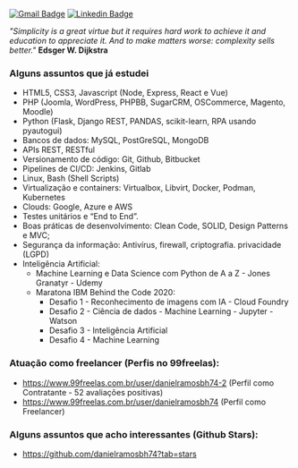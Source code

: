 [![Gmail Badge](https://img.shields.io/badge/-Gmail-c14438?style=flat-square&logo=Gmail&logoColor=white&link=mailto:danielramosbh74@gmail.com)](mailto:danielramosbh74@gmail.com)
[![Linkedin Badge](https://img.shields.io/badge/-LinkedIn-blue?style=flat-square&logo=Linkedin&logoColor=white&link=https://https://www.linkedin.com/in/daniel-ramos-de-carvalho/)](https://www.linkedin.com/in/daniel-ramos-de-carvalho/)

<!--
![license-badge](https://img.shields.io/github/license/danielramosbh74/danielramosbh74.github.io)
![nlw-badge](https://img.shields.io/badge/NLW-done-%21bcc1b&?logo=data:image/png;base64,iVBORw0KGgoAAAANSUhEUgAAABAAAAAQCAMAAAAoLQ9TAAAALVBMVEVHcExxWsF0XMJzXMJxWcFsUsD///9jRrzY0u6Xh9Gsn9n39fyMecy0qd2bjNJWBT0WAAAABHRSTlMA2Do606wF2QAAAGlJREFUGJVdj1cWwCAIBLEsRU3uf9xobDH8+GZwUYi8i6ucJwrxKE+7D0G9Q4vlYqtmCSjndr4CgCgzlyFgfKfKCVO0LrPKjmiqMxGXkJwNnXskqWG+1oSM+BSwD8f29YLNjvx/OQrn+g99oQSoNmt3PgAAAABJRU5ErkJggg==)
<img width="400px" align="center" src="https://github.com/danielramosbh74/danielramosbh74.github.io/blob/master/images/Certificado-G-Suite-Administration.png?raw=true">   <img width="400px" align="center" src="https://github.com/danielramosbh74/danielramosbh74/blob/master/images/Certificado-Curso-Completo-de-PHP-7.png?raw=true">
-->

<!--
### Veja mais | _Read more_
-->

_"Simplicity is a great virtue but it requires hard work to achieve it and education to appreciate it. And to make matters worse: complexity sells better."_
**Edsger W. Dijkstra**

### Alguns assuntos que já estudei

- HTML5, CSS3, Javascript (Node, Express, React e Vue)
- PHP (Joomla, WordPress, PHPBB, SugarCRM, OSCommerce, Magento, Moodle)
- Python (Flask, Django REST, PANDAS, scikit-learn, RPA usando pyautogui)
- Bancos de dados: MySQL, PostGreSQL, MongoDB
- APIs REST, RESTful
- Versionamento de código: Git, Github, Bitbucket
- Pipelines de CI/CD: Jenkins, Gitlab
- Linux, Bash (Shell Scripts)
- Virtualização e containers: Virtualbox, Libvirt, Docker, Podman, Kubernetes
- Clouds: Google, Azure e AWS
- Testes unitários e “End to End”.
- Boas práticas de desenvolvimento: Clean Code, SOLID, Design Patterns e MVC;
- Segurança da informação: Antivírus, firewall, criptografia. privacidade (LGPD)
- Inteligência Artificial:
  - Machine Learning e Data Science com Python de A a Z - Jones Granatyr - Udemy
  - Maratona IBM Behind the Code 2020:
    - Desafio 1 - Reconhecimento de imagens com IA - Cloud Foundry
    - Desafio 2 - Ciência de dados - Machine Learning - Jupyter - Watson
    - Desafio 3 - Inteligência Artificial
    - Desafio 4 - Machine Learning
   
### Atuação como freelancer (Perfis no 99freelas):
- https://www.99freelas.com.br/user/danielramosbh74-2 (Perfil como Contratante - 52 avaliações positivas)
- https://www.99freelas.com.br/user/danielramosbh74 (Perfil como Freelancer)
      
### Alguns assuntos que acho interessantes (Github Stars): 
- https://github.com/danielramosbh74?tab=stars
